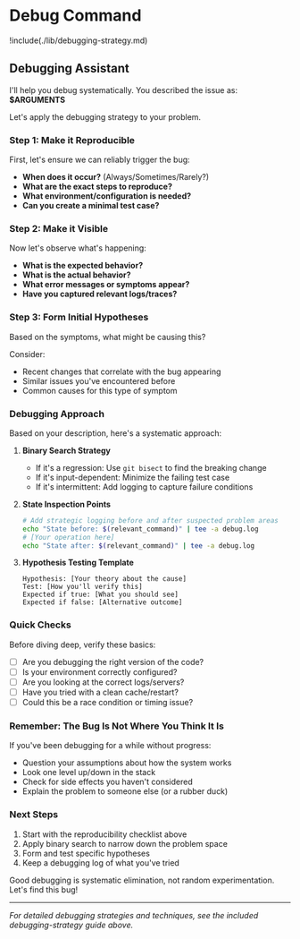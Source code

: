 # Debug Command

!include(./lib/debugging-strategy.md)

## Debugging Assistant

I'll help you debug systematically. You described the issue as: **$ARGUMENTS**

Let's apply the debugging strategy to your problem.

### Step 1: Make it Reproducible

First, let's ensure we can reliably trigger the bug:

- **When does it occur?** (Always/Sometimes/Rarely?)
- **What are the exact steps to reproduce?**
- **What environment/configuration is needed?**
- **Can you create a minimal test case?**

### Step 2: Make it Visible

Now let's observe what's happening:

- **What is the expected behavior?**
- **What is the actual behavior?**
- **What error messages or symptoms appear?**
- **Have you captured relevant logs/traces?**

### Step 3: Form Initial Hypotheses

Based on the symptoms, what might be causing this?

Consider:
- Recent changes that correlate with the bug appearing
- Similar issues you've encountered before
- Common causes for this type of symptom

### Debugging Approach

Based on your description, here's a systematic approach:

1. **Binary Search Strategy**
   - If it's a regression: Use `git bisect` to find the breaking change
   - If it's input-dependent: Minimize the failing test case
   - If it's intermittent: Add logging to capture failure conditions

2. **State Inspection Points**
   ```bash
   # Add strategic logging before and after suspected problem areas
   echo "State before: $(relevant_command)" | tee -a debug.log
   # [Your operation here]
   echo "State after: $(relevant_command)" | tee -a debug.log
   ```

3. **Hypothesis Testing Template**
   ```
   Hypothesis: [Your theory about the cause]
   Test: [How you'll verify this]
   Expected if true: [What you should see]
   Expected if false: [Alternative outcome]
   ```

### Quick Checks

Before diving deep, verify these basics:

- [ ] Are you debugging the right version of the code?
- [ ] Is your environment correctly configured?
- [ ] Are you looking at the correct logs/servers?
- [ ] Have you tried with a clean cache/restart?
- [ ] Could this be a race condition or timing issue?

### Remember: The Bug Is Not Where You Think It Is

If you've been debugging for a while without progress:
- Question your assumptions about how the system works
- Look one level up/down in the stack
- Check for side effects you haven't considered
- Explain the problem to someone else (or a rubber duck)

### Next Steps

1. Start with the reproducibility checklist above
2. Apply binary search to narrow down the problem space
3. Form and test specific hypotheses
4. Keep a debugging log of what you've tried

Good debugging is systematic elimination, not random experimentation. Let's find this bug!

---

*For detailed debugging strategies and techniques, see the included debugging-strategy guide above.*
